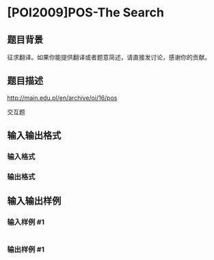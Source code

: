 # [POI2009]POS-The Search

## 题目背景

征求翻译。如果你能提供翻译或者题意简述，请直接发讨论，感谢你的贡献。

## 题目描述

http://main.edu.pl/en/archive/oi/16/pos

交互题

## 输入输出格式

### 输入格式

### 输出格式

## 输入输出样例

### 输入样例 #1

```cpp

```
### 输出样例 #1

```cpp

```
